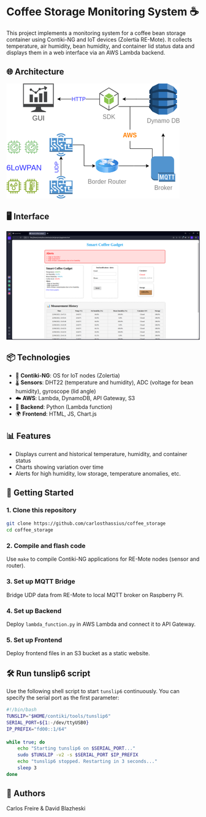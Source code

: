 
# Coffee Storage Monitoring System ☕

This project implements a monitoring system for a coffee bean storage container using Contiki-NG and IoT devices (Zolertia RE-Mote). It collects temperature, air humidity, bean humidity, and container lid status data and displays them in a web interface via an AWS Lambda backend.

## 🌐 Architecture

![System Architecture](architecture.png)

## 🖥️ Interface

![Interface](home.png)

## 📦 Technologies

- 🔧 **Contiki-NG**: OS for IoT nodes (Zolertia)
- 🌡️ **Sensors**: DHT22 (temperature and humidity), ADC (voltage for bean humidity), gyroscope (lid angle)
- ☁️ **AWS**: Lambda, DynamoDB, API Gateway, S3
- 🧠 **Backend**: Python (Lambda function)
- 🌍 **Frontend**: HTML, JS, Chart.js

## 📊 Features

- Displays current and historical temperature, humidity, and container status
- Charts showing variation over time
- Alerts for high humidity, low storage, temperature anomalies, etc.

## 🚀 Getting Started

### 1. Clone this repository
```bash
git clone https://github.com/carlosthassius/coffee_storage
cd coffee_storage
```

### 2. Compile and flash code
Use `make` to compile Contiki-NG applications for RE-Mote nodes (sensor and router).

### 3. Set up MQTT Bridge
Bridge UDP data from RE-Mote to local MQTT broker on Raspberry Pi.

### 4. Set up Backend
Deploy `lambda_function.py` in AWS Lambda and connect it to API Gateway.

### 5. Set up Frontend
Deploy frontend files in an S3 bucket as a static website.

## 🛠️ Run tunslip6 script

Use the following shell script to start `tunslip6` continuously. You can specify the serial port as the first parameter:

```bash
#!/bin/bash
TUNSLIP="$HOME/contiki/tools/tunslip6"
SERIAL_PORT=${1:-/dev/ttyUSB0}
IP_PREFIX="fd00::1/64"

while true; do
    echo "Starting tunslip6 on $SERIAL_PORT..."
    sudo $TUNSLIP -v2 -s $SERIAL_PORT $IP_PREFIX
    echo "tunslip6 stopped. Restarting in 3 seconds..."
    sleep 3
done
```

## 📎 Authors
Carlos Freire & David Blazheski

